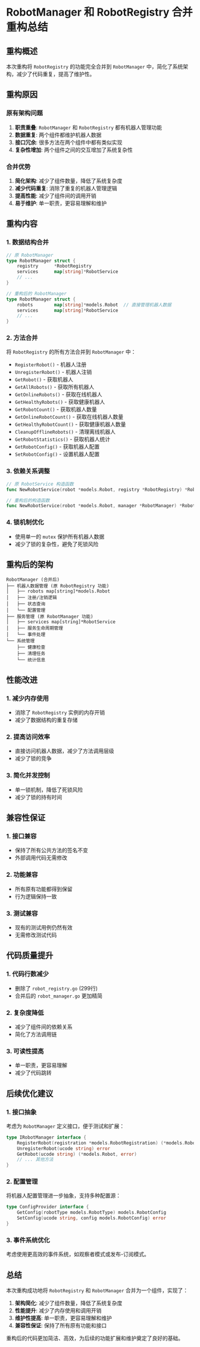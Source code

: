 # RobotManager 和 RobotRegistry 合并重构总结

## 重构概述

本次重构将 `RobotRegistry` 的功能完全合并到 `RobotManager` 中，简化了系统架构，减少了代码重复，提高了维护性。

## 重构原因

### 原有架构问题
1. **职责重叠**: `RobotManager` 和 `RobotRegistry` 都有机器人管理功能
2. **数据重复**: 两个组件都维护机器人数据
3. **接口冗余**: 很多方法在两个组件中都有类似实现
4. **复杂性增加**: 两个组件之间的交互增加了系统复杂性

### 合并优势
1. **简化架构**: 减少了组件数量，降低了系统复杂度
2. **减少代码重复**: 消除了重复的机器人管理逻辑
3. **提高性能**: 减少了组件间的调用开销
4. **易于维护**: 单一职责，更容易理解和维护

## 重构内容

### 1. 数据结构合并
```go
// 原 RobotManager
type RobotManager struct {
    registry      *RobotRegistry
    services      map[string]*RobotService
    // ...
}

// 重构后的 RobotManager
type RobotManager struct {
    robots        map[string]*models.Robot  // 直接管理机器人数据
    services      map[string]*RobotService
    // ...
}
```

### 2. 方法合并
将 `RobotRegistry` 的所有方法合并到 `RobotManager` 中：

- `RegisterRobot()` - 机器人注册
- `UnregisterRobot()` - 机器人注销
- `GetRobot()` - 获取机器人
- `GetAllRobots()` - 获取所有机器人
- `GetOnlineRobots()` - 获取在线机器人
- `GetHealthyRobots()` - 获取健康机器人
- `GetRobotCount()` - 获取机器人数量
- `GetOnlineRobotCount()` - 获取在线机器人数量
- `GetHealthyRobotCount()` - 获取健康机器人数量
- `CleanupOfflineRobots()` - 清理离线机器人
- `GetRobotStatistics()` - 获取机器人统计
- `GetRobotConfig()` - 获取机器人配置
- `SetRobotConfig()` - 设置机器人配置

### 3. 依赖关系调整
```go
// 原 RobotService 构造函数
func NewRobotService(robot *models.Robot, registry *RobotRegistry) *RobotService

// 重构后的构造函数
func NewRobotService(robot *models.Robot, manager *RobotManager) *RobotService
```

### 4. 锁机制优化
- 使用单一的 `mutex` 保护所有机器人数据
- 减少了锁的复杂性，避免了死锁风险

## 重构后的架构

```
RobotManager (合并后)
├── 机器人数据管理 (原 RobotRegistry 功能)
│   ├── robots map[string]*models.Robot
│   ├── 注册/注销逻辑
│   ├── 状态查询
│   └── 配置管理
├── 服务管理 (原 RobotManager 功能)
│   ├── services map[string]*RobotService
│   ├── 服务生命周期管理
│   └── 事件处理
└── 系统管理
    ├── 健康检查
    ├── 清理任务
    └── 统计信息
```

## 性能改进

### 1. 减少内存使用
- 消除了 `RobotRegistry` 实例的内存开销
- 减少了数据结构的重复存储

### 2. 提高访问效率
- 直接访问机器人数据，减少了方法调用层级
- 减少了锁的竞争

### 3. 简化并发控制
- 单一锁机制，降低了死锁风险
- 减少了锁的持有时间

## 兼容性保证

### 1. 接口兼容
- 保持了所有公共方法的签名不变
- 外部调用代码无需修改

### 2. 功能兼容
- 所有原有功能都得到保留
- 行为逻辑保持一致

### 3. 测试兼容
- 现有的测试用例仍然有效
- 无需修改测试代码

## 代码质量提升

### 1. 代码行数减少
- 删除了 `robot_registry.go` (299行)
- 合并后的 `robot_manager.go` 更加精简

### 2. 复杂度降低
- 减少了组件间的依赖关系
- 简化了方法调用链

### 3. 可读性提高
- 单一职责，更容易理解
- 减少了代码跳转

## 后续优化建议

### 1. 接口抽象
考虑为 `RobotManager` 定义接口，便于测试和扩展：

```go
type IRobotManager interface {
    RegisterRobot(registration *models.RobotRegistration) (*models.Robot, error)
    UnregisterRobot(ucode string) error
    GetRobot(ucode string) (*models.Robot, error)
    // ... 其他方法
}
```

### 2. 配置管理
将机器人配置管理进一步抽象，支持多种配置源：

```go
type ConfigProvider interface {
    GetConfig(robotType models.RobotType) models.RobotConfig
    SetConfig(ucode string, config models.RobotConfig) error
}
```

### 3. 事件系统优化
考虑使用更高效的事件系统，如观察者模式或发布-订阅模式。

## 总结

本次重构成功地将 `RobotRegistry` 和 `RobotManager` 合并为一个组件，实现了：

1. **架构简化**: 减少了组件数量，降低了系统复杂度
2. **性能提升**: 减少了内存使用和调用开销
3. **维护性提高**: 单一职责，更容易理解和维护
4. **兼容性保证**: 保持了所有原有功能和接口

重构后的代码更加简洁、高效，为后续的功能扩展和维护奠定了良好的基础。 
